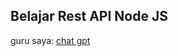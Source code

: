 ## Belajar Rest API Node JS


guru saya: [chat gpt](https://chat.openai.com/c/42fe198e-df29-4760-b577-c772b0463294)